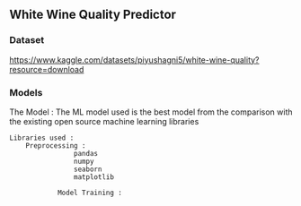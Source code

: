 ## White Wine Quality Predictor 

### Dataset
https://www.kaggle.com/datasets/piyushagni5/white-wine-quality?resource=download

### Models 
The Model :	The ML model used is the best model from the comparison with the existing open source machine learning libraries

	Libraries used :
		Preprocessing :
                	pandas
                	numpy
                	seaborn 
                	matplotlib

            	Model Training :
			
